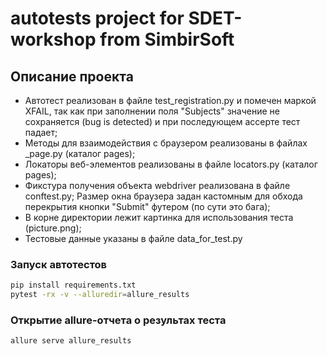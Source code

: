 # autotests project for SDET-workshop from SimbirSoft 

## Описание проекта

- Автотест реализован в файле test_registration.py и помечен маркой XFAIL, так как при заполнении поля "Subjects" значение не сохраняется (bug is detected) и при последующем ассерте тест падает;
- Методы для взаимодействия с браузером реализованы в файлах _page.py (каталог pages);
- Локаторы веб-элементов реализованы в файле locators.py (каталог pages);
- Фикстура получения объекта webdriver реализована в файле conftest.py; Размер окна браузера задан кастомным для обхода перекрытия кнопки "Submit" футером (по сути это бага);
- В корне директории лежит картинка для использования теста (picture.png);
- Тестовые данные указаны в файле data_for_test.py

### Запуск автотестов
```sh
pip install requirements.txt
pytest -rx -v --alluredir=allure_results
```

### Открытие allure-отчета о результах теста
```sh
allure serve allure_results
```
